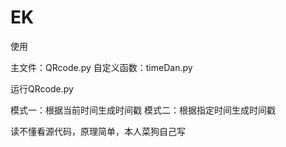 # EK
使用

主文件：QRcode.py
自定义函数：timeDan.py

运行QRcode.py

模式一：根据当前时间生成时间戳
模式二：根据指定时间生成时间戳

读不懂看源代码，原理简单，本人菜狗自己写
